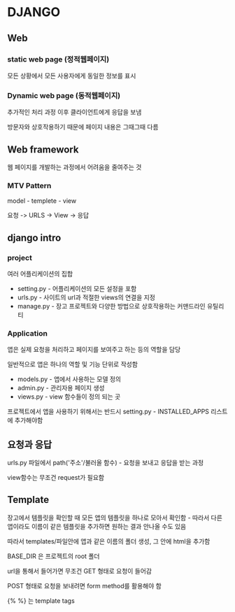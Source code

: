 # DJANGO

## Web

### static web page (정적웹페이지)

모든 상황에서 모든 사용자에게 동일한 정보를 표시

### Dynamic web page (동적웹페이지)

추가적인 처리 과정 이후 클라이언트에게 응답을 보냄

방문자와 상호작용하기 때문에 페이지 내용은 그때그때 다름



## Web framework

웹 페이지를 개발하는 과정에서 어려움을 줄여주는 것

### MTV Pattern

model - templete - view

요청 -> URLS -> View -> 응답



## django intro

### project

여러 어플리케이션의 집합

- setting.py - 어플리케이션의 모든 설정을 포함
- urls.py - 사이트의 url과 적절한 views의 연결을 지정
- manage.py - 장고 프로젝트와 다양한 방법으로 상호작용하는 커맨드라인 유틸리티

### Application

앱은 실제 요청을 처리하고 페이지를 보여주고 하는 등의 역할을 담당

일반적으로 앱은 하나의 역할 및 기능 단위로 작성함

- models.py - 앱에서 사용하는 모델 정의
- admin.py - 관리자용 페이지 생성
- views.py - view 함수들이 정의 되는 곳

프로젝트에서 앱을 사용하기 위해서는 반드시 setting.py - INSTALLED_APPS 리스트에 추가해야함



## 요청과 응답

urls.py 파일에서 path('주소'/불러올 함수) - 요청을 보내고 응답을 받는 과정

view함수는 무조건 request가 필요함



## Template

장고에서 템플릿을 확인할 때 모든 앱의 템플릿을 하나로 모아서 확인함 - 따라서 다른 앱이라도 이름이 같은 템플릿을 추가하면 원하는 결과 안나올 수도 있음

따라서 templates/파일안에 앱과 같은 이름의 폴더 생성, 그 안에 html을 추가함



BASE_DIR 은 프로젝트의 root 폴더



url을 통해서 들어가면 무조건 GET 형태로 요청이 들어감

POST 형태로 요청을 보내려면 form method를 활용해야 함



{% %} 는 template tags 
